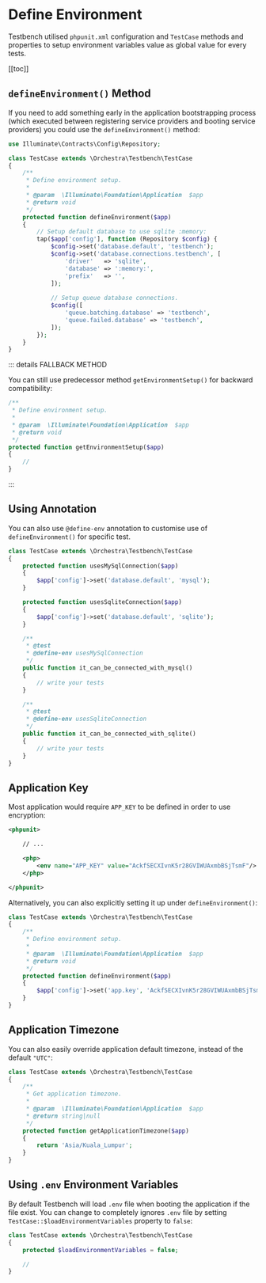 # Define Environment

Testbench utilised `phpunit.xml` configuration and `TestCase` methods and properties to setup environment variables value as global value for every tests.

[[toc]]

## `defineEnvironment()` Method

If you need to add something early in the application bootstrapping process (which executed between registering service providers and booting service providers) you could use the `defineEnvironment()` method:

```php
use Illuminate\Contracts\Config\Repository;

class TestCase extends \Orchestra\Testbench\TestCase
{
    /**
     * Define environment setup.
     *
     * @param  \Illuminate\Foundation\Application  $app
     * @return void
     */
    protected function defineEnvironment($app)
    {
        // Setup default database to use sqlite :memory:
        tap($app['config'], function (Repository $config) {
            $config->set('database.default', 'testbench');
            $config->set('database.connections.testbench', [
                'driver'   => 'sqlite',
                'database' => ':memory:',
                'prefix'   => '',
            ]);
            
            // Setup queue database connections.
            $config([
                'queue.batching.database' => 'testbench',
                'queue.failed.database' => 'testbench',
            ]);
        });
    }
}
```

::: details FALLBACK METHOD

You can still use predecessor method `getEnvironmentSetup()` for backward compatibility:

```php
/**
 * Define environment setup.
 *
 * @param  \Illuminate\Foundation\Application  $app
 * @return void
 */
protected function getEnvironmentSetup($app)
{
    //
}
```
:::

## Using Annotation

You can also use `@define-env` annotation to customise use of `defineEnvironment()` for specific test.

```php
class TestCase extends \Orchestra\Testbench\TestCase
{
    protected function usesMySqlConnection($app) 
    {
        $app['config']->set('database.default', 'mysql');
    }

    protected function usesSqliteConnection($app)
    {
        $app['config']->set('database.default', 'sqlite');
    }

    /**
     * @test
     * @define-env usesMySqlConnection
     */
    public function it_can_be_connected_with_mysql()
    {
        // write your tests
    }

    /**
     * @test
     * @define-env usesSqliteConnection
     */
    public function it_can_be_connected_with_sqlite()
    {
        // write your tests
    }
}
```

## Application Key

Most application would require `APP_KEY` to be defined in order to use encryption:

```xml
<phpunit>

    // ...

    <php>
        <env name="APP_KEY" value="AckfSECXIvnK5r28GVIWUAxmbBSjTsmF"/>
    </php>

</phpunit>
```

Alternatively, you can also explicitly setting it up under `defineEnvironment()`:

```php
class TestCase extends \Orchestra\Testbench\TestCase 
{
    /**
     * Define environment setup.
     *
     * @param  \Illuminate\Foundation\Application  $app
     * @return void
     */
    protected function defineEnvironment($app)
    {
        $app['config']->set('app.key', 'AckfSECXIvnK5r28GVIWUAxmbBSjTsmF');
    }
}
```

## Application Timezone

You can also easily override application default timezone, instead of the default `"UTC"`:

```php
class TestCase extends \Orchestra\Testbench\TestCase 
{
    /**
     * Get application timezone.
     *
     * @param  \Illuminate\Foundation\Application  $app
     * @return string|null
     */
    protected function getApplicationTimezone($app)
    {
        return 'Asia/Kuala_Lumpur';
    }
}
```

## Using `.env` Environment Variables

By default Testbench will load `.env` file when booting the application if the file exist. You can change to completely ignores `.env` file by setting `TestCase::$loadEnvironmentVariables` property to `false`:

```php
class TestCase extends \Orchestra\Testbench\TestCase
{
    protected $loadEnvironmentVariables = false;

    // 
}  
```

